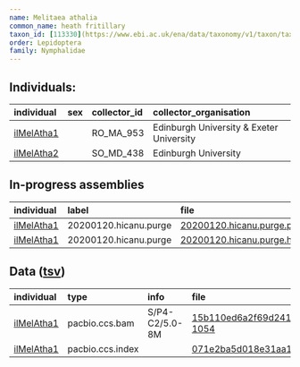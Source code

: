 ```yaml
---
name: Melitaea athalia
common_name: heath fritillary
taxon_id: [113330](https://www.ebi.ac.uk/ena/data/taxonomy/v1/taxon/tax-id/113330)
order: Lepidoptera
family: Nymphalidae
---
```


## Individuals:

| individual | sex | collector_id | collector_organisation |
| :--------- | :-: | :----------- | :--------------------- |
| [ilMelAtha1](ilMelAtha1.md) |  | RO_MA_953 | Edinburgh University & Exeter University |
| [ilMelAtha2](ilMelAtha2.md) |  | SO_MD_438 | Edinburgh University |

## In-progress assemblies

| individual | label | file |
| :--------- | :---- | :--- |
| [ilMelAtha1](ilMelAtha1.md) | 20200120.hicanu.purge | [20200120.hicanu.purge.prim.fasta.gz](https://darwin.cog.sanger.ac.uk/insects/Melitaea_athalia/ilMelAtha1/assemblies/working/20200120.hicanu.purge/20200120.hicanu.purge.prim.fasta.gz) |
| [ilMelAtha1](ilMelAtha1.md) | 20200120.hicanu.purge | [20200120.hicanu.purge.htig.fasta.gz](https://darwin.cog.sanger.ac.uk/insects/Melitaea_athalia/ilMelAtha1/assemblies/working/20200120.hicanu.purge/20200120.hicanu.purge.htig.fasta.gz) |

## Data ([tsv](Melitaea_athalia_data.tsv))

| individual | type | info | file |
| :--------- | :--- | :--- | :--- |
| [ilMelAtha1](ilMelAtha1.md) | pacbio.ccs.bam | S/P4-C2/5.0-8M | [15b110ed6a2f69d24130d51191be6fc2-1054](https://darwin.cog.sanger.ac.uk/insects/Melitaea_athalia/ilMelAtha1/genomic_data/pacbio/m64097_200110_164901.ccs.bam) |
| [ilMelAtha1](ilMelAtha1.md) | pacbio.ccs.index |  | [071e2ba5d018e31aa1c97fb69706a5bb](https://darwin.cog.sanger.ac.uk/insects/Melitaea_athalia/ilMelAtha1/genomic_data/pacbio/m64097_200110_164901.ccs.bam.pbi) |
